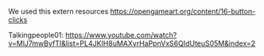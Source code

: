 We used this extern resources
https://opengameart.org/content/16-button-clicks

Talkingpeople01:
https://www.youtube.com/watch?v=MlJ7mwByfTI&list=PL4JKIH8uMAXyrHaPpnVxS6QIdUteuS05M&index=2

